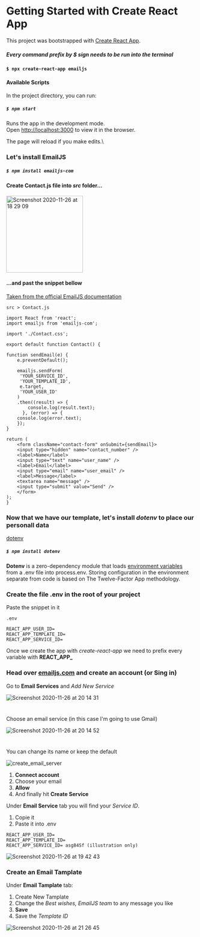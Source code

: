 # Getting Started with Create React App

This project was bootstrapped with [Create React App](https://github.com/facebook/create-react-app).

##### Every command prefix by **$** sign needs to be run into the terminal

#### `$ npx create-react-app emailjs`

#### Available Scripts

In the project directory, you can run:

##### `$ npm start`

Runs the app in the development mode.\
Open [http://localhost:3000](http://localhost:3000) to view it in the browser.

The page will reload if you make edits.\

### Let's install EmailJS

##### `$ npm install emailjs-com`

#### Create Contact.js file into _src_ folder...

<img width="204" alt="Screenshot 2020-11-26 at 18 29 09" src="https://user-images.githubusercontent.com/33703873/100383507-08d10400-301e-11eb-8ddb-fa67274dd58e.png">

#### ...and past the snippet bellow
[Taken from the official EmailJS documentation](https://www.emailjs.com/docs/examples/reactjs/)

`src > Contact.js`

    import React from 'react';
    import emailjs from 'emailjs-com';

    import './Contact.css';

    export default function Contact() {

	function sendEmail(e) {
	    e.preventDefault();

		emailjs.sendForm(
		 'YOUR_SERVICE_ID', 
		 'YOUR_TEMPLATE_ID', 
		 e.target, 
		 'YOUR_USER_ID'
		)
		.then((result) => {
		    console.log(result.text);
		  }, (error) => {
		console.log(error.text);
	    });
	}

	return (
	    <form className="contact-form" onSubmit={sendEmail}>
		<input type="hidden" name="contact_number" />
		<label>Name</label>
		<input type="text" name="user_name" />
		<label>Email</label>
		<input type="email" name="user_email" />
		<label>Message</label>
		<textarea name="message" />
		<input type="submit" value="Send" />
	    </form>
	);
    }
    
### Now that we have our template, let's install _dotenv_ to place our personall data
[dotenv](https://www.npmjs.com/package/dotenv)

##### `$ npm install dotenv`

**Dotenv** is a zero-dependency module that loads [environment variables](https://medium.com/chingu/an-introduction-to-environment-variables-and-how-to-use-them-f602f66d15fa) from a .env file into process.env. Storing configuration in the environment separate from code is based on The Twelve-Factor App methodology.

### Create the file .env in the root of your project
Paste the snippet in it

`.env`

    REACT_APP_USER_ID=
    REACT_APP_TEMPLATE_ID=
    REACT_APP_SERVICE_ID=
    
Once we create the app with _create-react-app_ we need to prefix every variable with **REACT_APP_**
    
### Head over [emailjs.com](https://www.emailjs.com/docs/examples/reactjs/) and create an account (or Sing in)

Go to **Email Services** and _Add New Service_

![Screenshot 2020-11-26 at 20 14 31](https://user-images.githubusercontent.com/33703873/100387354-2d31de00-3028-11eb-9339-edf3eaba18a7.png)

#

Choose an email service (in this case I'm going to use Gmail)

![Screenshot 2020-11-26 at 20 14 52](https://user-images.githubusercontent.com/33703873/100387371-3753dc80-3028-11eb-834e-a087b6d5a72f.png#)

#
You can change its name or keep the default

![create_email_server](https://user-images.githubusercontent.com/33703873/100387399-49ce1600-3028-11eb-96d6-0614c389268b.gif)

1. **Connect account**
2. Choose your email
3. **Allow**
4. And finally hit **Create Service**

Under **Email Service** tab you will find your _Service ID_.
1. Copie it
2. Paste it into .env

```
REACT_APP_USER_ID=
REACT_APP_TEMPLATE_ID=
REACT_APP_SERVICE_ID= asg84Sf (illustration only)
````

![Screenshot 2020-11-26 at 19 42 43](https://user-images.githubusercontent.com/33703873/100384253-02dc2280-3020-11eb-94fb-254fec407d09.png)

### Create an Email Tamplate

Under **Email Tamplate** tab:
1. Create New Tamplate
2. Change the _Best wishes, EmailJS team_ to any message you like
3. **Save**
4. Save the _Template ID_

![Screenshot 2020-11-26 at 21 26 45](https://user-images.githubusercontent.com/33703873/100389613-25753800-302e-11eb-9e49-8c7e9c09a797.png)
